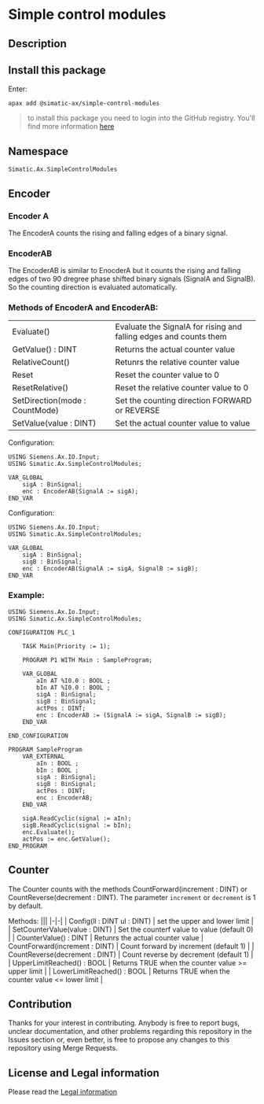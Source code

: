 # Simple control modules

## Description

## Install this package

Enter:
```cli
apax add @simatic-ax/simple-control-modules
```
> to install this package you need to login into the GitHub registry. You'll find more information [here](https://github.com/simatic-ax/.sharedstuff/blob/main/doc/personalaccesstoken.md) 

## Namespace
```
Simatic.Ax.SimpleControlModules
```

## Encoder
### Encoder A
The EncoderA counts the rising and falling edges of a binary signal. 
 
### EncoderAB

The EncoderAB is similar to EnocderA but it counts the rising and falling edges of two 90 dregree phase shifted binary signals (SignalA and SignalB). So the counting direction is evaluated automatically.


### Methods of EncoderA and EncoderAB:

|||
|-|-|
| Evaluate() | Evaluate the SignalA for rising and falling edges and counts them
| GetValue() : DINT 	 | Returns the actual counter value |
| RelativeCount() | Retunrs the relative counter value |
| Reset | Reset the counter value to 0
| ResetRelative() | Reset the relative counter value to 0 |
| SetDirection(mode : CountMode) | Set the counting direction FORWARD or REVERSE
| SetValue(value : DINT) | Set the actual counter value to value |

Configuration:

```iec-st
USING Siemens.Ax.IO.Input;
USING Simatic.Ax.SimpleControlModules;

VAR_GLOBAL
    sigA : BinSignal;
    enc : EncoderAB(SignalA := sigA);
END_VAR
```

Configuration:

```iec-st
USING Siemens.Ax.IO.Input;
USING Simatic.Ax.SimpleControlModules;

VAR_GLOBAL
    sigA : BinSignal;
    sigB : BinSignal;
    enc : EncoderAB(SignalA := sigA, SignalB := sigB);
END_VAR
```

### Example:
```iec-st
USING Siemens.Ax.Io.Input;
USING Simatic.Ax.SimpleControlModules;

CONFIGURATION PLC_1

    TASK Main(Priority := 1);

    PROGRAM P1 WITH Main : SampleProgram;

    VAR_GLOBAL
        aIn AT %I0.0 : BOOL ;
        bIn AT %I0.0 : BOOL ;
        sigA : BinSignal;
        sigB : BinSignal;
        actPos : DINT;
        enc : EncoderAB := (SignalA := sigA, SignalB := sigB);
    END_VAR
    
END_CONFIGURATION

PROGRAM SampleProgram
    VAR_EXTERNAL
        aIn : BOOL ;
        bIn : BOOL ;
        sigA : BinSignal;
        sigB : BinSignal;
        actPos : DINT;
        enc : EncoderAB;
    END_VAR

    sigA.ReadCyclic(signal := aIn);
    sigB.ReadCyclic(signal := bIn);
    enc.Evaluate();
    actPos := enc.GetValue();
END_PROGRAM
```

## Counter
The Counter counts with the methods CountForward(increment : DINT) or CountReverse(decrement : DINT). The parameter `increment` or `decrement` is 1 by default.

Methods:
|||
|-|-|
| Config(ll : DINT ul : DINT) | set the upper and lower limit |
| SetCounterValue(value : DINT) | Set the counterf value to value (default 0) |
| CounterValue() : DINT | Retunrs the actual counter value
| CountForward(increment : DINT) | Count forward by increment (default 1) |
| CountReverse(decrement : DINT) | Count reverse by decrement (default 1) |
| UpperLimitReached() : BOOL | Returns TRUE when the counter value >= upper limit |
| LowerLimitReached() : BOOL | Returns TRUE when the counter value <= lower limit |


## Contribution

Thanks for your interest in contributing. Anybody is free to report bugs, unclear documentation, and other problems regarding this repository in the Issues section or, even better, is free to propose any changes to this repository using Merge Requests.
## License and Legal information

Please read the [Legal information](LICENSE.md)
